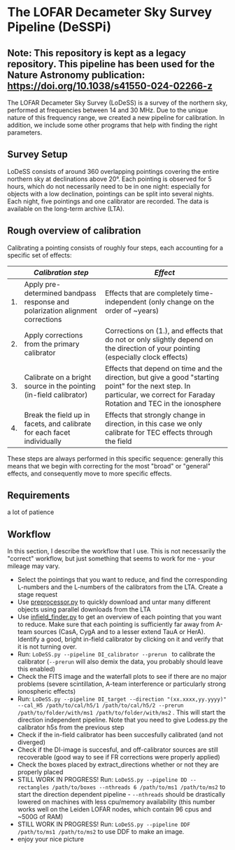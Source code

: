 # The LOFAR Decameter Sky Survey Pipeline (DeSSPi)

## Note: This repository is kept as a legacy repository. This pipeline has been used for the Nature Astronomy publication: https://doi.org/10.1038/s41550-024-02266-z

The LOFAR Decameter Sky Survey (LoDeSS) is a survey of the northern sky, performed at frequencies between 14 and 30 MHz. Due to the unique nature of this 
frequency range, we created a new pipeline for calibration. In addition, we include some other programs that help with finding the right parameters.

## Survey Setup

LoDeSS consists of around 360 overlapping pointings covering the entire northern sky at declinations above 20°. Each pointing is observed for 5 hours,
which do not necessarily need to be in one night: especially for objects with a low declination, pointings can be split into several nights.
Each night, five pointings and one calibrator are recorded. The data is available on the long-term archive (LTA).

## Rough overview of calibration

Calibrating a pointing consists of roughly four steps, each accounting for a specific set of effects:

| | *Calibration step* | *Effect* |
|----|----|----|
|1. | Apply pre-determined bandpass response and polarization alignment corrections | Effects that are completely time-independent (only change on the order of ~years)|
|2. | Apply corrections from the primary calibrator | Corrections on (1.), and effects that do not or only slightly depend on the direction of your pointing (especially clock effects)|
|3. | Calibrate on a bright source in the pointing (in-field calibrator) | Effects that depend on time and the direction, but give a good "starting point" for the next step. In particular, we correct for Faraday Rotation and TEC in the ionosphere|
|4. | Break the field up in facets, and calibrate for each facet individually | Effects that strongly change in direction, in this case we only calibrate for TEC effects through the field|

These steps are always performed in this specific sequence: generally this means that we begin with correcting for the most "broad" or "general" effects, and 
consequently move to more specific effects.

## Requirements
a lot of patience

## Workflow

In this section, I describe the workflow that I use. This is not necessarily the "correct" workflow, but just something that seems to work for me - your mileage
may vary.

- Select the pointings that you want to reduce, and find the corresponding L-numbers and the L-numbers of the calibrators from the LTA. Create a stage request
- Use [preprocessor.py](prerun/preprocessor.py) to quickly download and untar many different objects using parallel downloads from the LTA
- Use [infield_finder.py](toolbox/infield_finder.py) to get an overview of each pointing that you want to reduce. Make sure that each pointing is sufficiently far away from A-team sources (CasA, CygA and to a lesser extend TauA or HerA). Identify a good, bright in-field calibrator by clicking on it and verify that it is not turning over.
- Run: `LoDeSS.py --pipeline DI_calibrator --prerun ` to calibrate the calibrator (`--prerun` will also demix the data, you probably should leave this enabled)
- Check the FITS image and the waterfall plots to see if there are no major problems (severe scintillation, A-team interference or particularly strong ionospheric effects)
- Run: `LoDeSS.py --pipeline DI_target --direction "(xx.xxxx,yy.yyyy)" --cal_H5 /path/to/cal/h5/1 /path/to/cal/h5/2 --prerun /path/to/folder/with/ms1 /path/to/folder/with/ms2` . This will start the direction independent pipeline. Note that you need to give Lodess.py the calibrator h5s from the previous step
- Check if the in-field calibrator has been succesfully calibrated (and not diverged)
- Check if the DI-image is succesful, and off-calibrator sources are still recoverable (good way to see if FR corrections were properly applied)
- Check the boxes placed by extract_directions whether or not they are properly placed
- STILL WORK IN PROGRESS! Run: `LoDeSS.py --pipeline DD --rectangles /path/to/boxes --nthreads 6 /path/to/ms1 /path/to/ms2` to start the direction dependent pipeline - `--nthreads` should be drastically lowered on machines with less cpu/memory availability (this number works well on the Leiden LOFAR nodes, which contain 96 cpus and ~500G of RAM)
- STILL WORK IN PROGRESS! Run: `LoDeSS.py --pipeline DDF /path/to/ms1 /path/to/ms2` to use DDF to make an image.
- enjoy your nice picture

